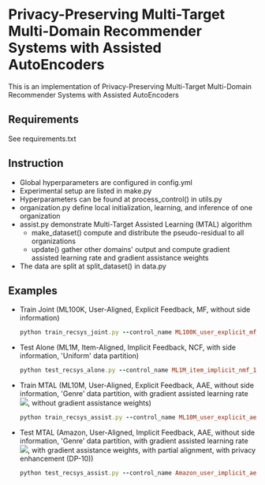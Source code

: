 # Privacy-Preserving Multi-Target Multi-Domain Recommender Systems with Assisted AutoEncoders
This is an implementation of Privacy-Preserving Multi-Target Multi-Domain Recommender Systems with Assisted AutoEncoders
 
## Requirements
See requirements.txt

## Instruction
 - Global hyperparameters are configured in config.yml
 - Experimental setup are listed in make.py 
 - Hyperparameters can be found at process_control() in utils.py 
 - organization.py define local initialization, learning, and inference of one organization
 - assist.py demonstrate Multi-Target Assisted Learning (MTAL) algorithm
    - make_dataset() compute and distribute the pseudo-residual to all organizations
    - update() gather other domains' output and compute gradient assisted learning rate and gradient assistance weights
 - The data are split at split_dataset() in data.py

## Examples
 - Train Joint (ML100K, User-Aligned, Explicit Feedback, MF, without side information)
    ```ruby
    python train_recsys_joint.py --control_name ML100K_user_explicit_mf_0
    ```
 - Test Alone (ML1M, Item-Aligned, Implicit Feedback, NCF, with side information, 'Uniform' data partition)
    ```ruby
    python test_recsys_alone.py --control_name ML1M_item_implicit_nmf_1_random-8
    ```
 - Train MTAL (ML10M, User-Aligned, Explicit Feedback, AAE, without side information, 'Genre' data partition, with gradient assisted learning rate <img src="https://latex.codecogs.com/gif.latex?\eta_k=0.3"/>, without gradient assistance weights)
    ```ruby
    python train_recsys_assist.py --control_name ML10M_user_explicit_ae_0_genre_constant-0.3_constant
    ```
 - Test MTAL (Amazon, User-Aligned, Implicit Feedback, AAE, without side information, 'Genre' data partition, with gradient assisted learning rate <img src="https://latex.codecogs.com/gif.latex?\eta_k=0.1"/>, with gradient assistance weights, with partial alignment, with privacy enhancement (DP-10))
    ```ruby
    python test_recsys_assist.py --control_name Amazon_user_implicit_ae_0_genre_constant-0.1_optim_1_dp-10
    ```
